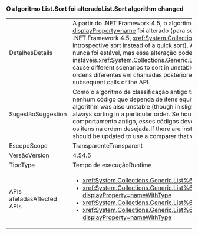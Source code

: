 ### <a name="listsort-algorithm-changed"></a><span data-ttu-id="985ee-101">O algoritmo List.Sort foi alterado</span><span class="sxs-lookup"><span data-stu-id="985ee-101">List.Sort algorithm changed</span></span>

|   |   |
|---|---|
|<span data-ttu-id="985ee-102">Detalhes</span><span class="sxs-lookup"><span data-stu-id="985ee-102">Details</span></span>|<span data-ttu-id="985ee-103">A partir do .NET Framework 4.5, o algoritmo de classificação de <xref:System.Collections.Generic.List%601?displayProperty=name> foi alterado (para ser uma classificação introspectiva em vez de uma classificação rápida).</span><span class="sxs-lookup"><span data-stu-id="985ee-103">Beginning in .NET Framework 4.5, <xref:System.Collections.Generic.List%601?displayProperty=name>'s sort algorithm has changed (to be an introspective sort instead of a quick sort).</span></span> <span data-ttu-id="985ee-104">A classificação de <xref:System.Collections.Generic.List%601?displayProperty=name> nunca foi estável, mas essa alteração pode fazer com que cenários diferentes sejam classificados de maneiras instáveis.</span><span class="sxs-lookup"><span data-stu-id="985ee-104"><xref:System.Collections.Generic.List%601?displayProperty=name>'s sort has never been stable, but this change may cause different scenarios to sort in unstable ways.</span></span> <span data-ttu-id="985ee-105">Isso significa apenas que itens equivalentes podem ser classificados em ordens diferentes em chamadas posteriores da API.</span><span class="sxs-lookup"><span data-stu-id="985ee-105">That simply means that equivalent items may sort in different orders in subsequent calls of the API.</span></span>|
|<span data-ttu-id="985ee-106">Sugestão</span><span class="sxs-lookup"><span data-stu-id="985ee-106">Suggestion</span></span>|<span data-ttu-id="985ee-107">Como o algoritmo de classificação antigo também era instável (embora de maneiras ligeiramente diferentes), não deve haver nenhum código que dependa de itens equivalentes sempre serem classificados em uma ordem específica.</span><span class="sxs-lookup"><span data-stu-id="985ee-107">Because the old sort algorithm was also unstable (though in slightly different ways), there should be no code that depends on equivalent items always sorting in a particular order.</span></span> <span data-ttu-id="985ee-108">Se houver casos de códigos que dependem disso e que tinham sorte com o comportamento antigo, esses códigos deverão ser atualizados para usar um comparador que classifique de forma determinista os itens na ordem desejada.</span><span class="sxs-lookup"><span data-stu-id="985ee-108">If there are instances of code depending upon that and being lucky with the old behavior, that code should be updated to use a comparer that will deterministically sort the items in the desired order.</span></span>|
|<span data-ttu-id="985ee-109">Escopo</span><span class="sxs-lookup"><span data-stu-id="985ee-109">Scope</span></span>|<span data-ttu-id="985ee-110">Transparente</span><span class="sxs-lookup"><span data-stu-id="985ee-110">Transparent</span></span>|
|<span data-ttu-id="985ee-111">Versão</span><span class="sxs-lookup"><span data-stu-id="985ee-111">Version</span></span>|<span data-ttu-id="985ee-112">4.5</span><span class="sxs-lookup"><span data-stu-id="985ee-112">4.5</span></span>|
|<span data-ttu-id="985ee-113">Tipo</span><span class="sxs-lookup"><span data-stu-id="985ee-113">Type</span></span>|<span data-ttu-id="985ee-114">Tempo de execução</span><span class="sxs-lookup"><span data-stu-id="985ee-114">Runtime</span></span>|
|<span data-ttu-id="985ee-115">APIs afetadas</span><span class="sxs-lookup"><span data-stu-id="985ee-115">Affected APIs</span></span>|<ul><li><xref:System.Collections.Generic.List%601.Sort?displayProperty=nameWithType></li><li><xref:System.Collections.Generic.List%601.Sort(System.Collections.Generic.IComparer{%600})?displayProperty=nameWithType></li><li><xref:System.Collections.Generic.List%601.Sort(System.Comparison{%600})?displayProperty=nameWithType></li><li><xref:System.Collections.Generic.List%601.Sort(System.Int32,System.Int32,System.Collections.Generic.IComparer{%600})?displayProperty=nameWithType></li></ul>|


